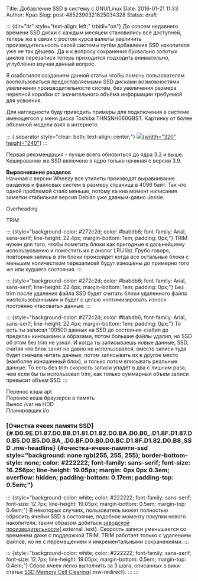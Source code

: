 Title: Добавление SSD в систему с GNU/Linux
Date: 2016-01-21 11:33
Author: Краз
Slug: post-4852390321625034328
Status: draft

::: {dir="ltr" style="text-align: left;" trbidi="on"}
До совсем недавнего времени SSD диски с каждым месяцем становились всё доступней, теперь же в связи с ростом курса валюты увеличить производительность своей системы путём добавления SSD накопителя уже не так дёшево. Да и к вопросу сохранения буквально золотых циклов перезаписи теперь приходится подходить внимательно, углублённо изучая данный вопрос.  
  
Я озаботился созданием данной статьи чтобы помочь пользователям воспользоваться предоставляемыми SSD дисками возможностями увеличения производительности систем, без увеличения размера черепной коробки от значительного объёма информации требуемой для усвоения.  
  
Для наглядности буду приводить примеры для подключения в системе имеющегося у меня диска Toshiba THNSNH060GBST. Картинку от более объемной модели взял в интернете.  

::: {.separator style="clear: both; text-align: center;"}
[![](http://4.bp.blogspot.com/-N2GtAPSJggo/VqExSvKEKxI/AAAAAAAANFE/UMin1A7qyDk/s320/Toshiba_THNSNH060GBST.jpg){width="320" height="240"}](http://4.bp.blogspot.com/-N2GtAPSJggo/VqExSvKEKxI/AAAAAAAANFE/UMin1A7qyDk/s1600/Toshiba_THNSNH060GBST.jpg)
:::

  
  
Первая рекомендация - лучше всего обновиться до ядра 3.2 и выше. Кеширование же SSD включено в ядро только начиная с версии 3.9.  
  
**Выравнивание разделов**  
Начиная с версии Wheezy все утилиты производят выравнивание разделов и файловых систем в размеру страница в 4096 байт. Так что одной проблемой стало меньше, потому ка кна момент написания заметки стабильная версия Debian уже давным-давно Jessie.  
  
Оverheading  
  
TRIM  

::: {style="background-color: #272c2d; color: #babdb6; font-family: Arial, sans-serif; line-height: 22.4px; margin-bottom: 1em; padding: 0px;"}
TRIM нужен для того, чтобы пометить блоки как пригодные к дальнейшему используованию и поместить их в аналог LRU list. Грубо говоря, повторная запись в эти блоки произойдет когда все остальные блоки с меньшим количеством перезаписей будут изношены до примерно того же или худшего состояния.
:::

::: {style="background-color: #272c2d; color: #babdb6; font-family: Arial, sans-serif; line-height: 22.4px; margin-bottom: 1em; padding: 0px;"}
Без trim после удаления файла SSD будет считать блоки удаленного файла «использованными» и будет с целью «оптимизировать износ» постоянно «тасовать» данные.
:::

::: {style="background-color: #272c2d; color: #babdb6; font-family: Arial, sans-serif; line-height: 22.4px; margin-bottom: 1em; padding: 0px;"}
То есть ты записал 100500 данных на SSD до состояния «забил до предела» киношками и образами, потом большие файлы удалил, но SSD об этом без trim не узнал. И когда ты записываешь новые данные, SSD, считая что блок занят но давно не использовался, вместо записи туда будет сначала читать данные, потом записывать их в другое место (наиболее изношенный блок), и только потом вписывать реальные данные. То есть без trim скорость записи упадёт в два с лишним раза, чем если бы ты использовал trim, как только суммарный объем записи превысит объем SSD.
:::

Перенос кэша apt  
Перенос кеша браузеров в память  
Вынос /var на HDD  
Планировщик i/o  

### [Очистка ячеек памяти SSD]{#.D0.9E.D1.87.D0.B8.D1.81.D1.82.D0.BA.D0.B0_.D1.8F.D1.87.D0.B5.D0.B5.D0.BA_.D0.BF.D0.B0.D0.BC.D1.8F.D1.82.D0.B8_SSD .mw-headline} {#очистка-ячеек-памяти-ssd style="background: none rgb(255, 255, 255); border-bottom-style: none; color: #222222; font-family: sans-serif; font-size: 16.256px; line-height: 19.05px; margin: 0px 0px 0.3em; overflow: hidden; padding-bottom: 0.17em; padding-top: 0.5em;"}

::: {style="background-color: white; color: #222222; font-family: sans-serif; font-size: 12.7px; line-height: 19.05px; margin-bottom: 0.5em; margin-top: 0.4em;"}
В некоторых случаях, пользователь может полностью сбросить ячейки SSD в состояние, подобное моменту покупки нового накопителя, таким образом добиться [заводской производительности](http://www.anandtech.com/storage/showdoc.aspx?i=3531&p=8){.external .text}. Скорость записи уменьшается со временем даже с поддержкой TRIM. TRIM работает только с удалением файлов, но не с перемещением и инкрементальными сохранениями.
:::

::: {style="background-color: white; color: #222222; font-family: sans-serif; font-size: 12.7px; line-height: 19.05px; margin-bottom: 0.5em; margin-top: 0.4em;"}
Сброс ячеек легко выполнить за 3 шага, описанных в вики-статье [SSD Memory Cell Clearing](https://wiki.archlinux.org/index.php/SSD_Memory_Cell_Clearing "SSD Memory Cell Clearing"){.mw-redirect}.
:::
:::
